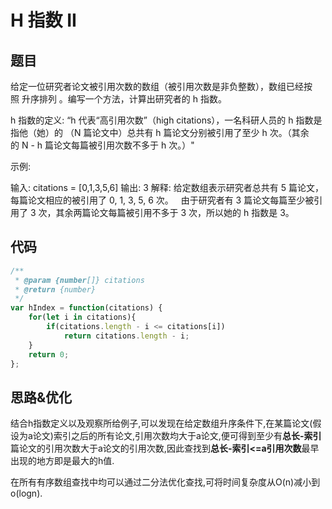 # H 指数 II
## 题目
给定一位研究者论文被引用次数的数组（被引用次数是非负整数），数组已经按照 升序排列 。编写一个方法，计算出研究者的 h 指数。

h 指数的定义: “h 代表“高引用次数”（high citations），一名科研人员的 h 指数是指他（她）的 （N 篇论文中）总共有 h 篇论文分别被引用了至少 h 次。（其余的 N - h 篇论文每篇被引用次数不多于 h 次。）"

示例:

输入: citations = [0,1,3,5,6]
输出: 3 
解释: 给定数组表示研究者总共有 5 篇论文，每篇论文相应的被引用了 0, 1, 3, 5, 6 次。
     由于研究者有 3 篇论文每篇至少被引用了 3 次，其余两篇论文每篇被引用不多于 3 次，所以她的 h 指数是 3。

## 代码
```javascript
/**
 * @param {number[]} citations
 * @return {number}
 */
var hIndex = function(citations) {
    for(let i in citations){
        if(citations.length - i <= citations[i])
            return citations.length - i;
    }
    return 0;
};
```

## 思路&优化
结合h指数定义以及观察所给例子,可以发现在给定数组升序条件下,在某篇论文(假设为a论文)索引之后的所有论文,引用次数均大于a论文,便可得到至少有**总长-索引**篇论文的引用次数大于a论文的引用次数,因此查找到**总长-索引<=a引用次数**最早出现的地方即是最大的h值.

在所有有序数组查找中均可以通过二分法优化查找,可将时间复杂度从O(n)减小到o(logn).